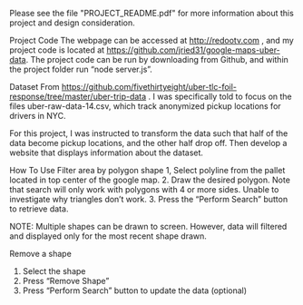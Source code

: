 Please see the file "PROJECT_README.pdf" for more information about this project and design consideration.

Project Code
The webpage can be accessed at http://redootv.com , and my project code is located at
https://github.com/jried31/google-maps-uber-data. The project code can be run by downloading from Github, and within the project folder run “node server.js”.

Dataset
From https://github.com/fivethirtyeight/uber-tlc-foil-response/tree/master/uber-trip-data . I was specifically told to focus on the files uber-raw-data-<month>14.csv, which track anonymized pickup locations for drivers in NYC.

For this project, I was instructed to transform the data such that half of the data become pickup
locations, and the other half drop off. Then develop a website that displays information about
the dataset.

How To Use
Filter area by polygon shape
1, Select polyline from the pallet located in top center of the google map.
2. Draw the desired polygon. Note that search will only work with polygons with 4 or more sides. Unable to investigate why triangles don’t work.
3. Press the “Perform Search” button to retrieve data.

NOTE: Multiple shapes can be drawn to screen. However, data will filtered and displayed only for the most recent shape drawn.


Remove a shape
1. Select the shape
2. Press “Remove Shape”
3. Press “Perform Search” button to update the data (optional)
